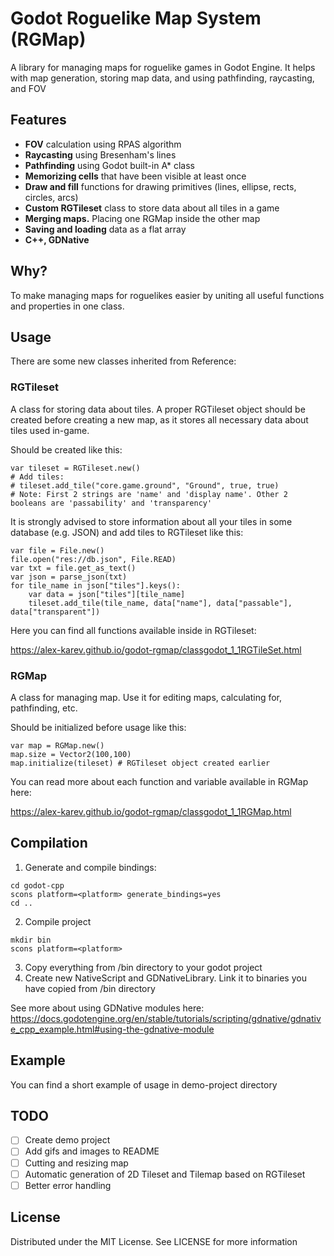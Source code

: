 # Godot Roguelike Map System (RGMap)

A library for managing maps for roguelike games in Godot Engine. It helps with map generation, storing map data, and using pathfinding, raycasting, and FOV



## Features
* **FOV** calculation using RPAS algorithm
* **Raycasting** using Bresenham's lines
* **Pathfinding** using Godot built-in A* class
* **Memorizing cells** that have been visible at least once
* **Draw and fill** functions for drawing primitives (lines, ellipse, rects, circles, arcs)
* **Custom RGTileset** class to store data about all tiles in a game
* **Merging maps.** Placing one RGMap inside the other map
* **Saving and loading** data as a flat array
* **C++, GDNative**

## Why?

To make managing maps for roguelikes easier by uniting all useful functions and properties in one class.

## Usage
There are some new classes inherited from Reference:

### RGTileset
A class for storing data about tiles. A proper RGTileset object should be created before creating a new map, as it stores all necessary data about tiles used in-game.

Should be created like this:

```
var tileset = RGTileset.new()
# Add tiles:
# tileset.add_tile("core.game.ground", "Ground", true, true)
# Note: First 2 strings are 'name' and 'display name'. Other 2 booleans are 'passability' and 'transparency'
```

It is strongly advised to store information about all your tiles in some database (e.g. JSON) and add tiles to RGTileset like this:

```
var file = File.new()
file.open("res://db.json", File.READ)
var txt = file.get_as_text()
var json = parse_json(txt)
for tile_name in json["tiles"].keys():
    var data = json["tiles"][tile_name]
    tileset.add_tile(tile_name, data["name"], data["passable"], data["transparent"])
```

Here you can find all functions available inside in RGTileset: 

<https://alex-karev.github.io/godot-rgmap/classgodot_1_1RGTileSet.html>

### RGMap
A class for managing map. Use it for editing maps, calculating for, pathfinding, etc.

Should be initialized before usage like this:
```
var map = RGMap.new()
map.size = Vector2(100,100)
map.initialize(tileset) # RGTileset object created earlier
```

You can read more about each function and variable available in RGMap here:

<https://alex-karev.github.io/godot-rgmap/classgodot_1_1RGMap.html>

## Compilation
1. Generate and compile bindings:

```
cd godot-cpp
scons platform=<platform> generate_bindings=yes
cd ..
```

2. Compile project

```
mkdir bin
scons platform=<platform>
```

3. Copy everything from /bin directory to your godot project
4. Create new NativeScript and GDNativeLibrary. Link it to binaries you have copied from /bin directory

See more about using GDNative modules here: <https://docs.godotengine.org/en/stable/tutorials/scripting/gdnative/gdnative_cpp_example.html#using-the-gdnative-module>

## Example
You can find a short example of usage in demo-project directory

## TODO
- [ ] Create demo project
- [ ] Add gifs and images to README
- [ ] Cutting and resizing map
- [ ] Automatic generation of 2D Tileset and Tilemap based on RGTileset
- [ ] Better error handling

## License
Distributed under the MIT License. See LICENSE for more information
